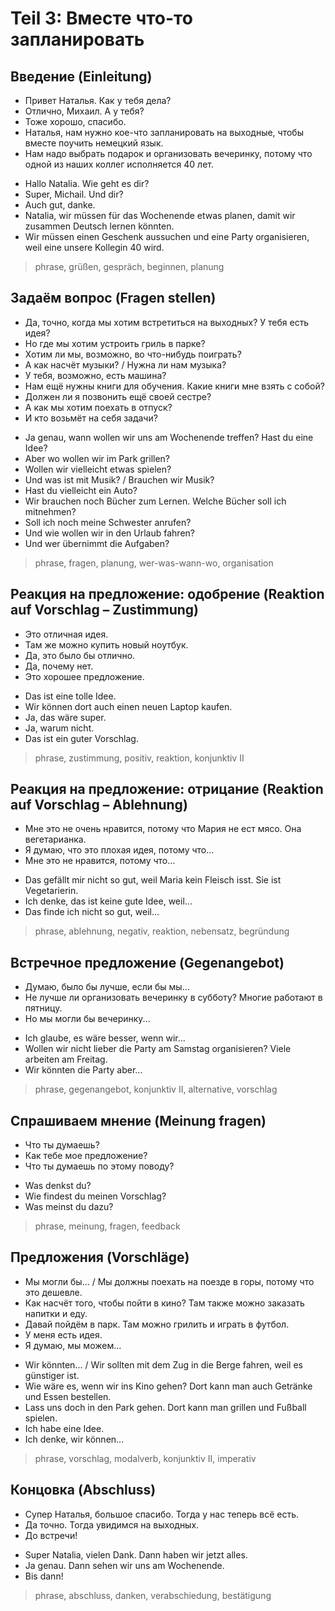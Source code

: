 # Teil 3: Вместе что-то запланировать

## Введение (Einleitung)
- Привет Наталья. Как у тебя дела?
- Отлично, Михаил. А у тебя?
- Тоже хорошо, спасибо.
- Наталья, нам нужно кое-что запланировать на выходные, чтобы вместе поучить немецкий язык.
- Нам надо выбрать подарок и организовать вечеринку, потому что одной из наших коллег исполняется 40 лет.
* Hallo Natalia. Wie geht es dir?
* Super, Michail. Und dir?
* Auch gut, danke.
* Natalia, wir müssen für das Wochenende etwas planen, damit wir zusammen Deutsch lernen könnten.
* Wir müssen einen Geschenk aussuchen und eine Party organisieren, weil eine unsere Kollegin 40 wird.
> phrase, grüßen, gespräch, beginnen, planung

## Задаём вопрос (Fragen stellen)
- Да, точно, когда мы хотим встретиться на выходных? У тебя есть идея?
- Но где мы хотим устроить гриль в парке?
- Хотим ли мы, возможно, во что-нибудь поиграть?
- А как насчёт музыки? / Нужна ли нам музыка?
- У тебя, возможно, есть машина?
- Нам ещё нужны книги для обучения. Какие книги мне взять с собой?
- Должен ли я позвонить ещё своей сестре?
- А как мы хотим поехать в отпуск?
- И кто возьмёт на себя задачи?
* Ja genau, wann wollen wir uns am Wochenende treffen? Hast du eine Idee?
* Aber wo wollen wir im Park grillen?
* Wollen wir vielleicht etwas spielen?
* Und was ist mit Musik? / Brauchen wir Musik?
* Hast du vielleicht ein Auto?
* Wir brauchen noch Bücher zum Lernen. Welche Bücher soll ich mitnehmen?
* Soll ich noch meine Schwester anrufen?
* Und wie wollen wir in den Urlaub fahren?
* Und wer übernimmt die Aufgaben?
> phrase, fragen, planung, wer-was-wann-wo, organisation

## Реакция на предложение: одобрение (Reaktion auf Vorschlag – Zustimmung)
- Это отличная идея.
- Там же можно купить новый ноутбук.
- Да, это было бы отлично.
- Да, почему нет.
- Это хорошее предложение.
* Das ist eine tolle Idee.
* Wir können dort auch einen neuen Laptop kaufen.
* Ja, das wäre super.
* Ja, warum nicht.
* Das ist ein guter Vorschlag.
> phrase, zustimmung, positiv, reaktion, konjunktiv II

## Реакция на предложение: отрицание (Reaktion auf Vorschlag – Ablehnung)
- Мне это не очень нравится, потому что Мария не ест мясо. Она вегетарианка.
- Я думаю, что это плохая идея, потому что...
- Мне это не нравится, потому что...
* Das gefällt mir nicht so gut, weil Maria kein Fleisch isst. Sie ist Vegetarierin.
* Ich denke, das ist keine gute Idee, weil...
* Das finde ich nicht so gut, weil...
> phrase, ablehnung, negativ, reaktion, nebensatz, begründung

## Встречное предложение (Gegenangebot)
- Думаю, было бы лучше, если бы мы...
- Не лучше ли организовать вечеринку в субботу? Многие работают в пятницу.
- Но мы могли бы вечеринку...
* Ich glaube, es wäre besser, wenn wir...
* Wollen wir nicht lieber die Party am Samstag organisieren? Viele arbeiten am Freitag.
* Wir könnten die Party aber...
> phrase, gegenangebot, konjunktiv II, alternative, vorschlag

## Спрашиваем мнение (Meinung fragen)
- Что ты думаешь?
- Как тебе мое предложение?
- Что ты думаешь по этому поводу?
* Was denkst du?
* Wie findest du meinen Vorschlag?
* Was meinst du dazu?
> phrase, meinung, fragen, feedback

## Предложения (Vorschläge)
- Мы могли бы... / Мы должны поехать на поезде в горы, потому что это дешевле.
- Как насчёт того, чтобы пойти в кино? Там также можно заказать напитки и еду.
- Давай пойдём в парк. Там можно грилить и играть в футбол.
- У меня есть идея.
- Я думаю, мы можем...
* Wir könnten... / Wir sollten mit dem Zug in die Berge fahren, weil es günstiger ist.
* Wie wäre es, wenn wir ins Kino gehen? Dort kann man auch Getränke und Essen bestellen.
* Lass uns doch in den Park gehen. Dort kann man grillen und Fußball spielen.
* Ich habe eine Idee.
* Ich denke, wir können...
> phrase, vorschlag, modalverb, konjunktiv II, imperativ

## Концовка (Abschluss)
- Супер Наталья, большое спасибо. Тогда у нас теперь всё есть.
- Да точно. Тогда увидимся на выходных.
- До встречи!
* Super Natalia, vielen Dank. Dann haben wir jetzt alles.
* Ja genau. Dann sehen wir uns am Wochenende.
* Bis dann!
> phrase, abschluss, danken, verabschiedung, bestätigung